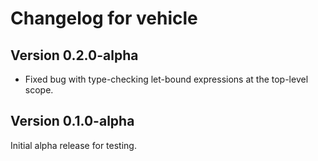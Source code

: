 # Changelog for vehicle

## Version 0.2.0-alpha

* Fixed bug with type-checking let-bound expressions at the top-level scope.

## Version 0.1.0-alpha

Initial alpha release for testing.
